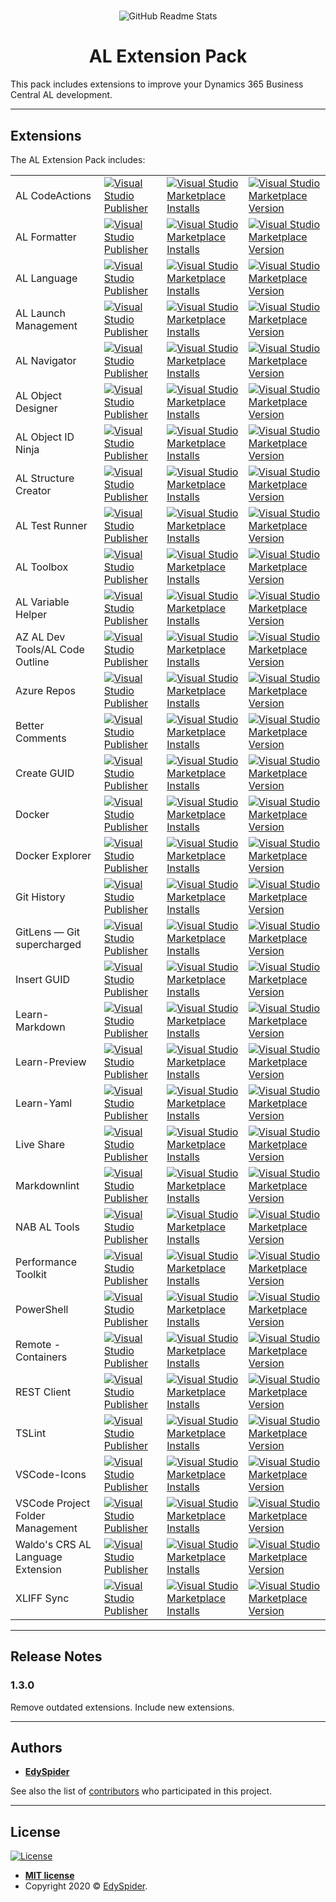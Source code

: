 #

<p align="center">
  <img
    src="https://raw.githubusercontent.com/edyspider/ALExtensionPack/master/icon.png"
    align="center" alt="GitHub Readme Stats" />
  <h1 align="center">AL Extension Pack</h1>
</p>

This pack includes extensions to improve your Dynamics 365 Business Central AL development.

---

## Extensions

The AL Extension Pack includes:

<table>
  <tr>
    <td>AL CodeActions</td>
    <td>
        <a href="https://marketplace.visualstudio.com/publishers/davidfeldhoff">
          <img alt="Visual Studio Publisher"
            src="https://img.shields.io/badge/publisher-David Feldhoff-orange">
        </a>
    </td>
    <td>
        <a href="https://marketplace.visualstudio.com/items?itemName=davidfeldhoff.al-codeactions">
          <img alt="Visual Studio Marketplace Installs"
            src="https://img.shields.io/visual-studio-marketplace/i/davidfeldhoff.al-codeactions">
        </a>
    </td>
    <td>
        <a href="https://marketplace.visualstudio.com/items?itemName=davidfeldhoff.al-codeactions">
          <img alt="Visual Studio Marketplace Version"
            src="https://img.shields.io/visual-studio-marketplace/v/davidfeldhoff.al-codeactions">
        </a>
    </td>
  </tr>
  <tr>
    <td>AL Formatter</td>
    <td>
        <a href="https://marketplace.visualstudio.com/publishers/rasmus">
          <img alt="Visual Studio Publisher"
            src="https://img.shields.io/badge/publisher-Rasmus Aaen-orange">
        </a>
    </td>
    <td>
        <a href="https://marketplace.visualstudio.com/items?itemName=rasmus.al-formatter">
          <img alt="Visual Studio Marketplace Installs"
            src="https://img.shields.io/visual-studio-marketplace/i/rasmus.al-formatter">
        </a>
    </td>
    <td>
        <a href="https://marketplace.visualstudio.com/items?itemName=rasmus.al-formatter">
          <img alt="Visual Studio Marketplace Version"
            src="https://img.shields.io/visual-studio-marketplace/v/rasmus.al-formatter">
        </a>
    </td>
  </tr>
  <tr>
    <td>AL Language</td>
    <td>
        <a href="https://marketplace.visualstudio.com/publishers/ms-dynamics-smb">
          <img alt="Visual Studio Publisher"
            src="https://img.shields.io/badge/publisher-Micorostf-orange">
        </a>
    </td>
    <td>
        <a href="https://marketplace.visualstudio.com/items?itemName=ms-dynamics-smb.al">
          <img alt="Visual Studio Marketplace Installs"
            src="https://img.shields.io/visual-studio-marketplace/i/ms-dynamics-smb.al">
        </a>
    </td>
    <td>
        <a href="https://marketplace.visualstudio.com/items?itemName=ms-dynamics-smb.al">
          <img alt="Visual Studio Marketplace Version"
            src="https://img.shields.io/visual-studio-marketplace/v/ms-dynamics-smb.al">
        </a>
    </td>
  </tr>
  <tr>
    <td>AL Launch Management</td>
    <td>
        <a href="https://marketplace.visualstudio.com/publishers/edyspider">
          <img alt="Visual Studio Publisher"
            src="https://img.shields.io/badge/publisher-EdySpider-orange">
        </a>
    </td>
    <td>
        <a href="https://marketplace.visualstudio.com/items?itemName=edyspider.allaunchmanagement">
          <img alt="Visual Studio Marketplace Installs"
            src="https://img.shields.io/visual-studio-marketplace/i/edyspider.allaunchmanagement">
        </a>
    </td>
    <td>
        <a href="https://marketplace.visualstudio.com/items?itemName=edyspider.allaunchmanagement">
          <img alt="Visual Studio Marketplace Version"
            src="https://img.shields.io/visual-studio-marketplace/v/edyspider.allaunchmanagement">
        </a>
    </td>
  </tr>
  <tr>
    <td>AL Navigator</td>
    <td>
        <a href="https://marketplace.visualstudio.com/publishers/wbrakowski">
          <img alt="Visual Studio Publisher"
            src="https://img.shields.io/badge/publisher-Waldemar Brakowski-orange">
        </a>
    </td>
    <td>
        <a href="https://marketplace.visualstudio.com/items?itemName=wbrakowski.al-navigator">
          <img alt="Visual Studio Marketplace Installs"
            src="https://img.shields.io/visual-studio-marketplace/i/wbrakowski.al-navigator">
        </a>
    </td>
    <td>
        <a href="https://marketplace.visualstudio.com/items?itemName=wbrakowski.al-navigator">
          <img alt="Visual Studio Marketplace Version"
            src="https://img.shields.io/visual-studio-marketplace/v/wbrakowski.al-navigator">
        </a>
    </td>
  </tr>
  <tr>
    <td>AL Object Designer</td>
    <td>
        <a href="https://marketplace.visualstudio.com/publishers/martonsagi">
          <img alt="Visual Studio Publisher"
            src="https://img.shields.io/badge/publisher-Márton Sági-orange">
        </a>
    </td>
    <td>
        <a href="https://marketplace.visualstudio.com/items?itemName=martonsagi.al-object-designer">
          <img alt="Visual Studio Marketplace Installs"
            src="https://img.shields.io/visual-studio-marketplace/i/martonsagi.al-object-designer">
        </a>
    </td>
    <td>
        <a href="https://marketplace.visualstudio.com/items?itemName=martonsagi.al-object-designer">
          <img alt="Visual Studio Marketplace Version"
            src="https://img.shields.io/visual-studio-marketplace/v/martonsagi.al-object-designer">
        </a>
    </td>
  </tr>
  <tr>
    <td>AL Object ID Ninja</td>
    <td>
        <a href="https://marketplace.visualstudio.com/publishers/vjeko">
          <img alt="Visual Studio Publisher"
            src="https://img.shields.io/badge/publisher-Vjeko.com-orange">
        </a>
    </td>
    <td>
        <a href="https://marketplace.visualstudio.com/items?itemName=vjeko.vjeko-al-objid">
          <img alt="Visual Studio Marketplace Installs"
            src="https://img.shields.io/visual-studio-marketplace/i/vjeko.vjeko-al-objid">
        </a>
    </td>
    <td>
        <a href="https://marketplace.visualstudio.com/items?itemName=vjeko.vjeko-al-objid">
          <img alt="Visual Studio Marketplace Version"
            src="https://img.shields.io/visual-studio-marketplace/v/vjeko.vjeko-al-objid">
        </a>
    </td>
  </tr>
  <tr>
    <td>AL Structure Creator</td>
    <td>
        <a href="https://marketplace.visualstudio.com/publishers/EdySpider">
          <img alt="Visual Studio Publisher"
            src="https://img.shields.io/badge/publisher-EdySpider-orange">
        </a>
    </td>
    <td>
        <a href="https://marketplace.visualstudio.com/items?itemName=EdySpider.alstructurecreator">
          <img alt="Visual Studio Marketplace Installs"
            src="https://img.shields.io/visual-studio-marketplace/i/EdySpider.alstructurecreator">
        </a>
    </td>
    <td>
        <a href="https://marketplace.visualstudio.com/items?itemName=EdySpider.alstructurecreator">
          <img alt="Visual Studio Marketplace Version"
            src="https://img.shields.io/visual-studio-marketplace/v/EdySpider.alstructurecreator">
        </a>
    </td>
  </tr>
  <tr>
    <td>AL Test Runner</td>
    <td>
        <a href="https://marketplace.visualstudio.com/publishers/jamespearson">
          <img alt="Visual Studio Publisher"
            src="https://img.shields.io/badge/publisher-James Pearson-orange">
        </a>
    </td>
    <td>
        <a href="https://marketplace.visualstudio.com/items?itemName=jamespearson.al-test-runner">
          <img alt="Visual Studio Marketplace Installs"
            src="https://img.shields.io/visual-studio-marketplace/i/jamespearson.al-test-runner">
        </a>
    </td>
    <td>
        <a href="https://marketplace.visualstudio.com/items?itemName=jamespearson.al-test-runner">
          <img alt="Visual Studio Marketplace Version"
            src="https://img.shields.io/visual-studio-marketplace/v/jamespearson.al-test-runner">
        </a>
    </td>
  </tr>
  <tr>
    <td>AL Toolbox</td>
    <td>
        <a href="https://marketplace.visualstudio.com/publishers/BartPermentier">
          <img alt="Visual Studio Publisher"
            src="https://img.shields.io/badge/publisher-Bart Permentier-orange">
        </a>
    </td>
    <td>
        <a href="https://marketplace.visualstudio.com/items?itemName=BartPermentier.al-toolbox">
          <img alt="Visual Studio Marketplace Installs"
            src="https://img.shields.io/visual-studio-marketplace/i/BartPermentier.al-toolbox">
        </a>
    </td>
    <td>
        <a href="https://marketplace.visualstudio.com/items?itemName=BartPermentier.al-toolbox">
          <img alt="Visual Studio Marketplace Version"
            src="https://img.shields.io/visual-studio-marketplace/v/BartPermentier.al-toolbox">
        </a>
    </td>
  </tr>
  <tr>
    <td>AL Variable Helper</td>
    <td>
        <a href="https://marketplace.visualstudio.com/publishers/rasmus">
          <img alt="Visual Studio Publisher"
            src="https://img.shields.io/badge/publisher-Rasmus Aaen-orange">
        </a>
    </td>
    <td>
        <a href="https://marketplace.visualstudio.com/items?itemName=rasmus.al-var-helper">
          <img alt="Visual Studio Marketplace Installs"
            src="https://img.shields.io/visual-studio-marketplace/i/rasmus.al-var-helper">
        </a>
    </td>
    <td>
        <a href="https://marketplace.visualstudio.com/items?itemName=rasmus.al-var-helper">
          <img alt="Visual Studio Marketplace Version"
            src="https://img.shields.io/visual-studio-marketplace/v/rasmus.al-var-helper">
        </a>
    </td>
  </tr>
  <tr>
    <td>AZ AL Dev Tools/AL Code Outline</td>
    <td>
        <a href="https://marketplace.visualstudio.com/publishers/andrzejzwierzchowski">
          <img alt="Visual Studio Publisher"
            src="https://img.shields.io/badge/publisher-Andrzej Zwierzchowski-orange">
        </a>
    </td>
    <td>
        <a href="https://marketplace.visualstudio.com/items?itemName=andrzejzwierzchowski.al-code-outline">
          <img alt="Visual Studio Marketplace Installs"
            src="https://img.shields.io/visual-studio-marketplace/i/andrzejzwierzchowski.al-code-outline">
        </a>
    </td>
    <td>
        <a href="https://marketplace.visualstudio.com/items?itemName=andrzejzwierzchowski.al-code-outline">
          <img alt="Visual Studio Marketplace Version"
            src="https://img.shields.io/visual-studio-marketplace/v/andrzejzwierzchowski.al-code-outline">
        </a>
    </td>
  </tr>
  <tr>
    <td>Azure Repos</td>
    <td>
        <a href="https://marketplace.visualstudio.com/publishers/ms-vsts.team">
          <img alt="Visual Studio Publisher"
            src="https://img.shields.io/badge/publisher-Microsoft-orange">
        </a>
    </td>
    <td>
        <a href="https://marketplace.visualstudio.com/items?itemName=ms-vsts.team">
          <img alt="Visual Studio Marketplace Installs"
            src="https://img.shields.io/visual-studio-marketplace/i/ms-vsts.team">
        </a>
    </td>
    <td>
        <a href="https://marketplace.visualstudio.com/items?itemName=ms-vsts.team">
          <img alt="Visual Studio Marketplace Version"
            src="https://img.shields.io/visual-studio-marketplace/v/ms-vsts.team">
        </a>
    </td>
  </tr>
  <tr>
    <td>Better Comments</td>
    <td>
        <a href="https://marketplace.visualstudio.com/publishers/aaron-bond">
          <img alt="Visual Studio Publisher"
            src="https://img.shields.io/badge/publisher-Aaron Bond-orange">
        </a>
    </td>
    <td>
        <a href="https://marketplace.visualstudio.com/items?itemName=aaron-bond.better-comments">
          <img alt="Visual Studio Marketplace Installs"
            src="https://img.shields.io/visual-studio-marketplace/i/aaron-bond.better-comments">
        </a>
    </td>
    <td>
        <a href="https://marketplace.visualstudio.com/items?itemName=aaron-bond.better-comments">
          <img alt="Visual Studio Marketplace Version"
            src="https://img.shields.io/visual-studio-marketplace/v/aaron-bond.better-comments">
        </a>
    </td>
  </tr>
  <tr>
    <td>Create GUID</td>
    <td>
        <a href="https://marketplace.visualstudio.com/publishers/nwallace">
          <img alt="Visual Studio Publisher" src="https://img.shields.io/badge/publisher-nwallace-orange">
        </a>
    </td>
    <td>
        <a href="https://marketplace.visualstudio.com/items?itemName=nwallace.createGUID">
          <img alt="Visual Studio Marketplace Installs" src="https://img.shields.io/visual-studio-marketplace/i/nwallace.createGUID">
        </a>
    </td>
    <td>
        <a href="https://marketplace.visualstudio.com/items?itemName=nwallace.createGUID">
          <img alt="Visual Studio Marketplace Version" src="https://img.shields.io/visual-studio-marketplace/v/nwallace.createGUID">
        </a>
    </td>
  </tr>
  <tr>
    <td>Docker</td>
    <td>
        <a href="https://marketplace.visualstudio.com/publishers/ms-azuretools">
          <img alt="Visual Studio Publisher" src="https://img.shields.io/badge/publisher-Microsoft-orange">
        </a>
    </td>
    <td>
        <a href="https://marketplace.visualstudio.com/items?itemName=ms-azuretools.vscode-docker">
          <img alt="Visual Studio Marketplace Installs" src="https://img.shields.io/visual-studio-marketplace/i/ms-azuretools.vscode-docker">
        </a>
    </td>
    <td>
        <a href="https://marketplace.visualstudio.com/items?itemName=ms-azuretools.vscode-docker">
          <img alt="Visual Studio Marketplace Version" src="https://img.shields.io/visual-studio-marketplace/v/ms-azuretools.vscode-docker">
        </a>
    </td>
  </tr>
  <tr>
    <td>Docker Explorer</td>
    <td>
        <a href="https://marketplace.visualstudio.com/publishers/formulahendry">
          <img alt="Visual Studio Publisher"
            src="https://img.shields.io/badge/publisher-Jun Han-orange">
        </a>
    </td>
    <td>
        <a href="https://marketplace.visualstudio.com/items?itemName=formulahendry.docker-explorer">
          <img alt="Visual Studio Marketplace Installs"
            src="https://img.shields.io/visual-studio-marketplace/i/formulahendry.docker-explorer">
        </a>
    </td>
    <td>
        <a href="https://marketplace.visualstudio.com/items?itemName=formulahendry.docker-explorer">
          <img alt="Visual Studio Marketplace Version"
            src="https://img.shields.io/visual-studio-marketplace/v/formulahendry.docker-explorer">
        </a>
    </td>
  </tr>
  <tr>
    <td>Git History</td>
    <td>
        <a href="https://marketplace.visualstudio.com/publishers/donjayamanne">
          <img alt="Visual Studio Publisher"
            src="https://img.shields.io/badge/publisher-Don Jayamanne-orange">
        </a>
    </td>
    <td>
        <a href="https://marketplace.visualstudio.com/items?itemName=donjayamanne.githistory">
          <img alt="Visual Studio Marketplace Installs" src="https://img.shields.io/visual-studio-marketplace/i/donjayamanne.githistory">
        </a>
    </td>
    <td>
        <a href="https://marketplace.visualstudio.com/items?itemName=donjayamanne.githistory">
          <img alt="Visual Studio Marketplace Version" src="https://img.shields.io/visual-studio-marketplace/v/donjayamanne.githistory">
        </a>
    </td>
  </tr>
  <tr>
    <td>GitLens — Git supercharged</td>
    <td>
        <a href="https://marketplace.visualstudio.com/publishers/eamodio">
          <img alt="Visual Studio Publisher" src="https://img.shields.io/badge/publisher-GitKraken-orange">
        </a>
    </td>
    <td>
        <a href="https://marketplace.visualstudio.com/items?itemName=eamodio.gitlens">
          <img alt="Visual Studio Marketplace Installs" src="https://img.shields.io/visual-studio-marketplace/i/eamodio.gitlens">
        </a>
    </td>
    <td>
        <a href="https://marketplace.visualstudio.com/items?itemName=eamodio.gitlens">
          <img alt="Visual Studio Marketplace Version" src="https://img.shields.io/visual-studio-marketplace/v/eamodio.gitlens">
        </a>
    </td>
  </tr>
  <tr>
    <td>Insert GUID</td>
    <td>
        <a href="https://marketplace.visualstudio.com/publishers/heaths">
          <img alt="Visual Studio Publisher"
            src="https://img.shields.io/badge/publisher-Heath Stewart-orange">
        </a>
    </td>
    <td>
        <a href="https://marketplace.visualstudio.com/items?itemName=heaths.vscode-guid">
          <img alt="Visual Studio Marketplace Installs" src="https://img.shields.io/visual-studio-marketplace/i/heaths.vscode-guid">
        </a>
    </td>
    <td>
        <a href="https://marketplace.visualstudio.com/items?itemName=heaths.vscode-guid">
          <img alt="Visual Studio Marketplace Version" src="https://img.shields.io/visual-studio-marketplace/v/heaths.vscode-guid">
        </a>
    </td>
  </tr>
  <tr>
    <td>Learn-Markdown</td>
    <td>
        <a href="https://marketplace.visualstudio.com/publishers/docsmsft">
          <img alt="Visual Studio Publisher" src="https://img.shields.io/badge/publisher-Microsoft-orange">
        </a>
    </td>
    <td>
        <a href="https://marketplace.visualstudio.com/items?itemName=docsmsft.docs-markdown">
          <img alt="Visual Studio Marketplace Installs" src="https://img.shields.io/visual-studio-marketplace/i/docsmsft.docs-markdown">
        </a>
    </td>
    <td>
        <a href="https://marketplace.visualstudio.com/items?itemName=docsmsft.docs-markdown">
          <img alt="Visual Studio Marketplace Version" src="https://img.shields.io/visual-studio-marketplace/v/docsmsft.docs-markdown">
        </a>
    </td>
  </tr>
  <tr>
    <td>Learn-Preview</td>
    <td>
        <a href="https://marketplace.visualstudio.com/publishers/docsmsft">
          <img alt="Visual Studio Publisher" src="https://img.shields.io/badge/publisher-Microsoft-orange">
        </a>
    </td>
    <td>
        <a href="https://marketplace.visualstudio.com/items?itemName=docsmsft.docs-preview">
          <img alt="Visual Studio Marketplace Installs" src="https://img.shields.io/visual-studio-marketplace/i/docsmsft.docs-preview">
        </a>
    </td>
    <td>
        <a href="https://marketplace.visualstudio.com/items?itemName=docsmsft.docs-preview">
          <img alt="Visual Studio Marketplace Version" src="https://img.shields.io/visual-studio-marketplace/v/docsmsft.docs-preview">
        </a>
    </td>
  </tr>
  <tr>
    <td>Learn-Yaml</td>
    <td>
        <a href="https://marketplace.visualstudio.com/publishers/docsmsft">
          <img alt="Visual Studio Publisher" src="https://img.shields.io/badge/publisher-Microsoft-orange">
        </a>
    </td>
    <td>
        <a href="https://marketplace.visualstudio.com/items?itemName=docsmsft.docs-yaml">
          <img alt="Visual Studio Marketplace Installs" src="https://img.shields.io/visual-studio-marketplace/i/docsmsft.docs-yaml">
        </a>
    </td>
    <td>
        <a href="https://marketplace.visualstudio.com/items?itemName=docsmsft.docs-yaml">
          <img alt="Visual Studio Marketplace Version" src="https://img.shields.io/visual-studio-marketplace/v/docsmsft.docs-yaml">
        </a>
    </td>
  </tr>
  <tr>
    <td>Live Share</td>
    <td>
        <a href="https://marketplace.visualstudio.com/publishers/MS-vsliveshare.vsliveshare">
          <img alt="Visual Studio Publisher" src="https://img.shields.io/badge/publisher-Microsoft-orange">
        </a>
    </td>
    <td>
        <a href="https://marketplace.visualstudio.com/items?itemName=MS-vsliveshare.vsliveshare">
          <img alt="Visual Studio Marketplace Installs" src="https://img.shields.io/visual-studio-marketplace/i/MS-vsliveshare.vsliveshare">
        </a>
    </td>
    <td>
        <a href="https://marketplace.visualstudio.com/items?itemName=MS-vsliveshare.vsliveshare">
          <img alt="Visual Studio Marketplace Version" src="https://img.shields.io/visual-studio-marketplace/v/MS-vsliveshare.vsliveshare">
        </a>
    </td>
  </tr>
  <tr>
    <td>Markdownlint</td>
    <td>
        <a href="https://marketplace.visualstudio.com/publishers/DavidAnson">
          <img alt="Visual Studio Publisher"
            src="https://img.shields.io/badge/publisher-David Anson-orange">
        </a>
    </td>
    <td>
        <a href="https://marketplace.visualstudio.com/items?itemName=DavidAnson.vscode-markdownlint">
          <img alt="Visual Studio Marketplace Installs" src="https://img.shields.io/visual-studio-marketplace/i/DavidAnson.vscode-markdownlint">
        </a>
    </td>
    <td>
        <a href="https://marketplace.visualstudio.com/items?itemName=DavidAnson.vscode-markdownlint">
          <img alt="Visual Studio Marketplace Version" src="https://img.shields.io/visual-studio-marketplace/v/DavidAnson.vscode-markdownlint">
        </a>
    </td>
  </tr>
  <tr>
    <td>NAB AL Tools</td>
    <td>
        <a href="https://marketplace.visualstudio.com/publishers/nabsolutions">
          <img alt="Visual Studio Publisher"
            src="https://img.shields.io/badge/publisher-NAB Solutions AB-orange">
        </a>
    </td>
    <td>
        <a href="https://marketplace.visualstudio.com/items?itemName=nabsolutions.nab-al-tools">
          <img alt="Visual Studio Marketplace Installs" src="https://img.shields.io/visual-studio-marketplace/i/nabsolutions.nab-al-tools">
        </a>
    </td>
    <td>
        <a href="https://marketplace.visualstudio.com/items?itemName=nabsolutions.nab-al-tools">
          <img alt="Visual Studio Marketplace Version" src="https://img.shields.io/visual-studio-marketplace/v/nabsolutions.nab-al-tools">
        </a>
    </td>
  </tr>
  <tr>
    <td>Performance Toolkit</td>
    <td>
        <a href="https://marketplace.visualstudio.com/publishers/ms-dynamics-smb">
          <img alt="Visual Studio Publisher" src="https://img.shields.io/badge/publisher-Microsoft-orange">
        </a>
    </td>
    <td>
        <a href="https://marketplace.visualstudio.com/items?itemName=ms-dynamics-smb.bcpt">
          <img alt="Visual Studio Marketplace Installs" src="https://img.shields.io/visual-studio-marketplace/i/ms-dynamics-smb.bcpt">
        </a>
    </td>
    <td>
        <a href="https://marketplace.visualstudio.com/items?itemName=ms-dynamics-smb.bcpt">
          <img alt="Visual Studio Marketplace Version" src="https://img.shields.io/visual-studio-marketplace/v/ms-dynamics-smb.bcpt">
        </a>
    </td>
  </tr>
  <tr>
    <td>PowerShell</td>
    <td>
        <a href="https://marketplace.visualstudio.com/publishers/ms-vscode">
          <img alt="Visual Studio Publisher" src="https://img.shields.io/badge/publisher-Microsoft-orange">
        </a>
    </td>
    <td>
        <a href="https://marketplace.visualstudio.com/items?itemName=ms-vscode.PowerShell">
          <img alt="Visual Studio Marketplace Installs" src="https://img.shields.io/visual-studio-marketplace/i/ms-vscode.PowerShell">
        </a>
    </td>
    <td>
        <a href="https://marketplace.visualstudio.com/items?itemName=ms-vscode.PowerShell">
          <img alt="Visual Studio Marketplace Version" src="https://img.shields.io/visual-studio-marketplace/v/ms-vscode.PowerShell">
        </a>
    </td>
  </tr>
  <tr>
    <td>Remote - Containers</td>
    <td>
        <a href="https://marketplace.visualstudio.com/publishers/ms-vscode-remote">
          <img alt="Visual Studio Publisher" src="https://img.shields.io/badge/publisher-Microsoft-orange">
        </a>
    </td>
    <td>
        <a href="https://marketplace.visualstudio.com/items?itemName=ms-vscode-remote.remote-containers">
          <img alt="Visual Studio Marketplace Installs" src="https://img.shields.io/visual-studio-marketplace/i/ms-vscode-remote.remote-containers">
        </a>
    </td>
    <td>
        <a href="https://marketplace.visualstudio.com/items?itemName=ms-vscode-remote.remote-containers">
          <img alt="Visual Studio Marketplace Version" src="https://img.shields.io/visual-studio-marketplace/v/ms-vscode-remote.remote-containers">
        </a>
    </td>
  </tr>
  <tr>
    <td>REST Client</td>
    <td>
        <a href="https://marketplace.visualstudio.com/publishers/humao">
          <img alt="Visual Studio Publisher"
            src="https://img.shields.io/badge/publisher-Huachao Mao-orange">
        </a>
    </td>
    <td>
        <a href="https://marketplace.visualstudio.com/items?itemName=humao.rest-client">
          <img alt="Visual Studio Marketplace Installs" src="https://img.shields.io/visual-studio-marketplace/i/humao.rest-client">
        </a>
    </td>
    <td>
        <a href="https://marketplace.visualstudio.com/items?itemName=humao.rest-client">
          <img alt="Visual Studio Marketplace Version" src="https://img.shields.io/visual-studio-marketplace/v/humao.rest-client">
        </a>
    </td>
  </tr>
  <tr>
    <td>TSLint</td>
    <td>
        <a href="https://marketplace.visualstudio.com/publishers/ms-vscode">
          <img alt="Visual Studio Publisher" src="https://img.shields.io/badge/publisher-Microsoft-orange">
        </a>
    </td>
    <td>
        <a href="https://marketplace.visualstudio.com/items?itemName=ms-vscode.vscode-typescript-tslint-plugin">
          <img alt="Visual Studio Marketplace Installs" src="https://img.shields.io/visual-studio-marketplace/i/ms-vscode.vscode-typescript-tslint-plugin">
        </a>
    </td>
    <td>
        <a href="https://marketplace.visualstudio.com/items?itemName=ms-vscode.vscode-typescript-tslint-plugin">
          <img alt="Visual Studio Marketplace Version" src="https://img.shields.io/visual-studio-marketplace/v/ms-vscode.vscode-typescript-tslint-plugin">
        </a>
    </td>
  </tr>
  <tr>
    <td>VSCode-Icons</td>
    <td>
        <a href="https://marketplace.visualstudio.com/publishers/vscode-icons-team">
          <img alt="Visual Studio Publisher"
            src="https://img.shields.io/badge/publisher-VSCode Icons Team-orange">
        </a>
    </td>
    <td>
        <a href="https://marketplace.visualstudio.com/items?itemName=vscode-icons-team.vscode-icons">
          <img alt="Visual Studio Marketplace Installs" src="https://img.shields.io/visual-studio-marketplace/i/vscode-icons-team.vscode-icons">
        </a>
    </td>
    <td>
        <a href="https://marketplace.visualstudio.com/items?itemName=vscode-icons-team.vscode-icons">
          <img alt="Visual Studio Marketplace Version" src="https://img.shields.io/visual-studio-marketplace/v/vscode-icons-team.vscode-icons">
        </a>
    </td>
  </tr>
  <tr>
    <td>VSCode Project Folder Management</td>
    <td>
        <a href="https://marketplace.visualstudio.com/publishers/EdySpider">
          <img alt="Visual Studio Publisher" src="https://img.shields.io/badge/publisher-EdySpider-orange">
        </a>
    </td>
    <td>
        <a href="https://marketplace.visualstudio.com/items?itemName=EdySpider.vscodeprojectfoldermanagement">
          <img alt="Visual Studio Marketplace Installs" src="https://img.shields.io/visual-studio-marketplace/i/EdySpider.vscodeprojectfoldermanagement">
        </a>
    </td>
    <td>
        <a href="https://marketplace.visualstudio.com/items?itemName=EdySpider.vscodeprojectfoldermanagement">
          <img alt="Visual Studio Marketplace Version" src="https://img.shields.io/visual-studio-marketplace/v/EdySpider.vscodeprojectfoldermanagement">
        </a>
    </td>
  </tr>
  <tr>
    <td>Waldo's CRS AL Language Extension</td>
    <td>
        <a href="https://marketplace.visualstudio.com/publishers/waldo">
          <img alt="Visual Studio Publisher" src="https://img.shields.io/badge/publisher-Waldo-orange">
        </a>
    </td>
    <td>
        <a href="https://marketplace.visualstudio.com/items?itemName=waldo.crs-al-language-extension">
          <img alt="Visual Studio Marketplace Installs" src="https://img.shields.io/visual-studio-marketplace/i/waldo.crs-al-language-extension">
        </a>
    </td>
    <td>
        <a href="https://marketplace.visualstudio.com/items?itemName=waldo.crs-al-language-extension">
          <img alt="Visual Studio Marketplace Version" src="https://img.shields.io/visual-studio-marketplace/v/waldo.crs-al-language-extension">
        </a>
    </td>
  </tr>
  <tr>
    <td>XLIFF Sync</td>
    <td>
        <a href="https://marketplace.visualstudio.com/publishers/rvanbekkum">
          <img alt="Visual Studio Publisher"
            src="https://img.shields.io/badge/publisher-Rob Van Bekkum-orange">
        </a>
    </td>
    <td>
        <a href="https://marketplace.visualstudio.com/items?itemName=rvanbekkum.xliff-sync">
          <img alt="Visual Studio Marketplace Installs" src="https://img.shields.io/visual-studio-marketplace/i/rvanbekkum.xliff-sync">
        </a>
    </td>
    <td>
        <a href="https://marketplace.visualstudio.com/items?itemName=rvanbekkum.xliff-sync">
          <img alt="Visual Studio Marketplace Version" src="https://img.shields.io/visual-studio-marketplace/v/rvanbekkum.xliff-sync">
        </a>
    </td>
  </tr>
</table>

---

## Release Notes

### 1.3.0

Remove outdated extensions.
Include new extensions.

---

## Authors

- [**EdySpider**](https://github.com/edyspider/)

See also the list of [contributors](https://github.com/edyspider/ALExtensionPack/contributors)
who participated in this project.

---

## License

[![License](https://img.shields.io/:license-mit-blue.svg?style=flat-square)](http://badges.mit-license.org)

- **[MIT license](https://github.com/edyspider/ALExtensionPack/blob/master/LICENSE)**
- Copyright 2020 &copy; <a href="https://github.com/edyspider" target="_blank">EdySpider</a>.
